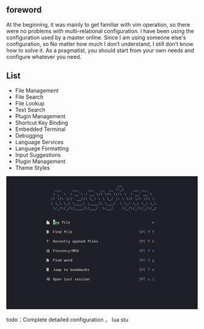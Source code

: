 ## foreword

At the beginning, it was mainly to get familiar with vim operation, so there were no problems with multi-relational configuration. I have been using the configuration used by a master online. Since I am using someone else's configuration, so No matter how much I don’t understand, I still don’t know how to solve it. As a pragmatist, you should start from your own needs and configure whatever you need.

## List

- File Management
- File Search
- File Lookup
- Text Search
- Plugin Management
- Shortcut Key Binding
- Embedded Terminal
- Debugging
- Language Services
- Language Formatting
- Input Suggestions
- Plugin Management
- Theme Styles

![image-20240306222757208](./readme.assets/image-20240306222757208.png)

todo：Complete detailed configuration ， lua stu